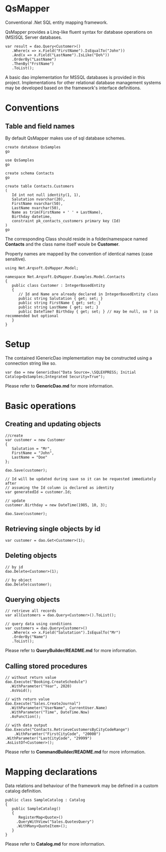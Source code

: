 # QsMapper
Conventional .Net SQL entity mapping framework.

QsMapper provides a Linq-like fluent syntax for database operations on (MS)SQL Server databases.

    var result = dao.Query<Customer>()  
       .Where(x => x.Field("FirstName").IsEqualTo("John"))  
       .And(x => x.Field("LastName").IsLike("Do%"))  
       .OrderBy("LastName")  
       .ThenBy("FrstName")  
       .ToList();

A basic dao implementation for MSSQL databases is provided in this project. 
Implementations for other relational database management systems may be developed based on the framework's interface definitions.

# Conventions

## Table and field names

By default QsMapper makes use of sql database schemes.

    create database QsSamples
	go 

	use QsSamples
	go
	
    create schema Contacts
    go
    
    create table Contacts.Customers
    (
       Id int not null identity(1, 1),
       Salutation nvarchar(20),
       FirstName nvarchar(50),
       LastName nvarchar(50),
       Name as trim(FirstName + ' ' + LastName),
       Birthday datetime,
       constraint pk_contacts_customers primary key (Id)
    )
    go

The corresponding Class should reside in a folder/namespace named **Contacts** and the class name itself woule be **Customer**.

Property names are mapped by the convention of identical names (case sensitive).

    using Net.Arqsoft.QsMapper.Model; 
    
    namespace Net.Arqsoft.QsMapper.Examples.Model.Contacts
    {
       public class Customer : IntegerBasedEntity
       {
          // Id and Name are already declared in IntegerBasedEntity class
          public string Salutation { get; set; }
          public string FirstName { get; set; }
          public string LastName { get; set; }
          public DateTime? Birthday { get; set; } // may be null, so ? is recommended but optional
       }
    }

# Setup

The contained IGenericDao implementation may be constructed using a connection string like so.

    var dao = new GenericDao("Data Source=.\SQLEXPRESS; Initial Catalog=QsSamples;Integrated Security=True");

Please refer to **GenericDao.md** for more information.

# Basic operations

## Creating and updating objects

    //create
    var customer = new Customer
    {
       Salutation = "Mr",
       FirstName = "John",
       LastName = "Doe"
    };
    
    dao.Save(customer);
    
    // Id will be updated during save so it can be requested immediately after
    // assuming the Id column is declared as identity
    var generatedId = customer.Id;
    
    // update
    customer.Birthday = new DateTime(1985, 10, 3);
    
    dao.Save(customer);
    
## Retrieving single objects by id

    var customer = dao.Get<Customer>(1);
    
## Deleting objects

    // by id
    dao.Delete<Customer>(1);
	
    // by object
    dao.Delete(customer);


## Querying objects

    // retrieve all records
    var allCustomers = dao.Query<Customer>().ToList();

    // query data using conditions
    var customers = dao.Query<Customer>()
       .Where(x => x.Field("Salutation").IsEqualTo("Mr")
       .OrderBy("Name")
       .ToList();
       
Please refer to **QueryBuilder/README.md** for more information.

## Calling stored procedures

    // without return value
    dao.Execute("Booking.CreateSchedule")
      .WithParameter("Year", 2020)
      .AsVoid();
      
    // with return value
    dao.Execute("Sales.CreateJournal")
      .WithParameter("UserName", CurrentUser.Name)
      .WithParameter("Time", DateTime.Now)
      .AsFunction();

    // with data output
    dao.Execute("Contacts.RetrieveCustomersByCityCodeRange")
    	.WithParamter("FirstCityCode", "20000")
	.WithParameter("LastCityCode", "29999")
	.AsListOf<Customer>();
	
Please refer to **CommandBuilder/README.md** for more information.

# Mapping declarations

Data relations and behaviour of the framework may be defined in a custom catalog definition.

    public class SampleCatalog : Catalog
    {
       public SampleCatalog() 
       {
          RegisterMap<Quote>()
	     .QueryWithView("Sales.QuotesQuery")
	     .WithMany<QuoteItem>();
       }
    }
    
Please refer to **Catalog.md** for more information.
